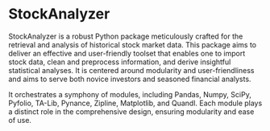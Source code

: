 # StockAnalyzer

StockAnalyzer is a robust Python package meticulously crafted for the retrieval and analysis of historical stock market data. This package aims to deliver an effective and user-friendly toolset that enables one to import stock data, clean and preprocess information, and derive insightful statistical analyses. It is centered around modularity and user-friendliness and aims to serve both novice investors and seasoned financial analysts. 

It orchestrates a symphony of modules, including Pandas, Numpy, SciPy, Pyfolio, TA-Lib, Pynance, Zipline, Matplotlib, and Quandl. Each module plays a distinct role in the comprehensive design, ensuring modularity and ease of use.


